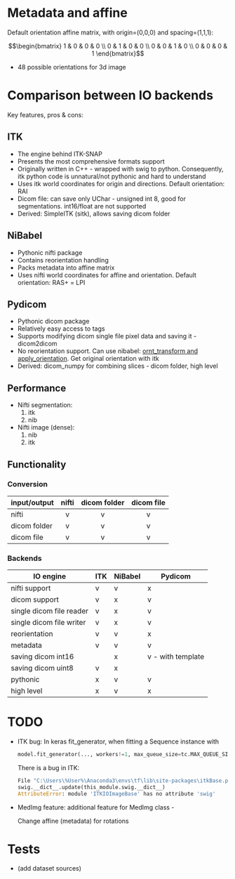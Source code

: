 # Metadata and affine

Default orientation affine matrix, with origin=(0,0,0) and spacing=(1,1,1):
```math
\begin{bmatrix}
1 & 0 & 0 & 0 \\
0 & 1 & 0 & 0 \\
0 & 0 & 1 & 0 \\
0 & 0 & 0 & 1
\end{bmatrix}
```
- 48 possible orientations for 3d image

# Comparison between IO backends
Key features, pros & cons:
## ITK
- The engine behind ITK-SNAP
- Presents the most comprehensive formats support
- Originally written in C++ - wrapped with swig to python. Consequently, itk python code is unnatural/not pythonic and hard to understand
- Uses itk world coordinates for origin and directions. Default orientation: RAI
- Dicom file: can save only UChar - unsigned int 8, good for segmentations. int16/float are not supported
- Derived: SimpleITK (sitk), allows saving dicom folder

## NiBabel
- Pythonic nifti package
- Contains reorientation handling
- Packs metadata into affine matrix
- Uses nifti world coordinates for affine and orientation. Default orientation: RAS+ = LPI

## Pydicom
- Pythonic dicom package
- Relatively easy access to tags
- Supports modifying dicom single file pixel data and saving it - dicom2dicom
- No reorientation support. Can use nibabel: [ornt_transform and apply_orientation](https://nipy.org/nibabel/reference/nibabel.orientations.html#ornt-transform). Get original orientation with itk
- Derived: dicom_numpy for combining slices - dicom folder, high level

## Performance
- Nifti segmentation: 
	1. itk
	2. nib
- Nifti image (dense):
	1. nib
	2. itk

## Functionality
### Conversion
| input/output | nifti         | dicom folder  | dicom file    |
| :---         | :-----------: | :-----------: | :-----------: |
| nifti        | v        | v        | v        |
| dicom folder | v        | v        | v        |
| dicom file   | v        | v        | v        |

### Backends
| IO engine                | ITK | NiBabel | Pydicom           |
|--------------------------|-----|---------|-------------------|
| nifti support            | v   | v       | x                 |
| dicom support            | v   | x       | v                 |
| single dicom file reader | v   | x       | v                 |
| single dicom file writer | v   | x       | v                 |
| reorientation            | v   | v       | x                 |
| metadata                 | v   | v       | v                 |
| saving dicom int16       |     | x       | v - with template |
| saving dicom uint8       | v   | x       |                   |
| pythonic                 | x   | v       | v                 |
| high level               | x   | v       | x                 |

# TODO
- ITK bug:
	In keras fit_generator, when fitting a Sequence instance with
	```python
	model.fit_generator(..., workers!=1, max_queue_size=tc.MAX_QUEUE_SIZE, use_multiprocessing=False)
	```
	There is a bug in ITK:
	```python
	File "C:\Users\%User%\Anaconda3\envs\tf\lib\site-packages\itkBase.py", line 63, in LoadModule
	swig.__dict__.update(this_module.swig.__dict__)
	AttributeError: module 'ITKIOImageBase' has no attribute 'swig'
	```
- MedImg feature: additional feature for MedImg class -

	Change affine (metadata) for rotations

# Tests
- (add dataset sources)

